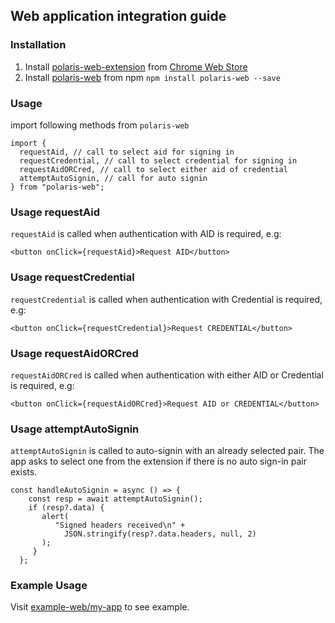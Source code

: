 ## Web application integration guide

### Installation

1. Install [polaris-web-extension](FUTURE_DEPLOYED_EXTENSION_LINK) from [Chrome Web Store](https://chromewebstore.google.com/category/extensions)
2. Install [polaris-web](https://www.npmjs.com/package/polaris-web) from npm
`npm install polaris-web --save`

### Usage
import following methods from `polaris-web`

```
import {
  requestAid, // call to select aid for signing in
  requestCredential, // call to select credential for signing in
  requestAidORCred, // call to select either aid of credential
  attemptAutoSignin, // call for auto signin
} from "polaris-web";
```
### Usage requestAid
`requestAid` is called when authentication with AID is required, e.g:
```
<button onClick={requestAid}>Request AID</button>
```

### Usage requestCredential
`requestCredential` is called when authentication with Credential is required, e.g:
```
<button onClick={requestCredential}>Request CREDENTIAL</button>
```

### Usage requestAidORCred
`requestAidORCred` is called when authentication with either AID or Credential is required, e.g:
```
<button onClick={requestAidORCred}>Request AID or CREDENTIAL</button>
```

### Usage attemptAutoSignin
`attemptAutoSignin` is called to auto-signin with an already selected pair. The app asks to select one from the extension if there is no auto sign-in pair exists. 
```
const handleAutoSignin = async () => {
    const resp = await attemptAutoSignin();
    if (resp?.data) {
       alert(
          "Signed headers received\n" +
            JSON.stringify(resp?.data.headers, null, 2)
       );
     }
  };  
```

### Example Usage
Visit [example-web/my-app](./example-web/my-app/src/App.js) to see example.
